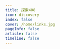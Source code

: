 ```yaml
---
title: 探索408
icon: discovery 
index: false
cover: /home/links.jpg
pageInfo: false
article: false
timeline: false
---
```


<Catalog />

